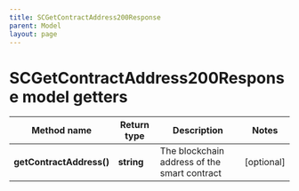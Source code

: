 ```yaml
---
title: SCGetContractAddress200Response
parent: Model
layout: page
---
```


# SCGetContractAddress200Response model getters

Method name | Return type | Description | Notes
------------ | ------------- | ------------- | -------------
**getContractAddress()** | **string** | The blockchain address of the smart contract | [optional]

